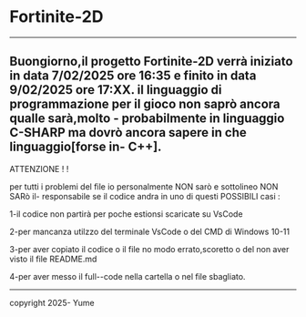 # Fortinite-2D

----------------------------------------------
Buongiorno,il progetto Fortinite-2D verrà iniziato in data 7/02/2025 ore 16:35 e 
finito in data 9/02/2025 ore 17:XX.
il linguaggio di programmazione per il gioco non saprò ancora qualle sarà,molto -
probabilmente in linguaggio C-SHARP ma dovrò ancora sapere in che linguaggio[forse in-
C++].
----------------------------------------------
ATTENZIONE ! ! 

per tutti i problemi del file io personalmente NON sarò e sottolineo NON SARò il-
responsabile se il codice andra in uno di questi POSSIBILI casi :

1-il codice non partirà per poche estionsi scaricate su VsCode

2-per mancanza utilzzo del terminale VsCode o del CMD di Windows 10-11

3-per aver copiato il codice o il file no modo errato,scoretto o del non
aver visto il file README.md

4-per aver messo il full--code nella cartella o nel file sbagliato.

----------------------------------------------
copyright 2025- Yume
